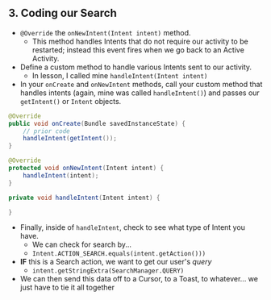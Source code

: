 ## 3. Coding our Search

- `@Override` the `onNewIntent(Intent intent)` method.
  * This method handles Intents that do not require our activity to be restarted; instead this event fires when we go back to an Active Activity.
- Define a custom method to handle various Intents sent to our activity.
  - In lesson, I called mine `handleIntent(Intent intent)`
- In your `onCreate` and `onNewIntent` methods, call your custom method that handles intents (again, mine was called `handleIntent()`) and passes our `getIntent()` or `Intent` objects.

```java
@Override
public void onCreate(Bundle savedInstanceState) {
    // prior code
    handleIntent(getIntent());
}

@Override
protected void onNewIntent(Intent intent) {
    handleIntent(intent);
}

private void handleIntent(Intent intent) {

}
```

- Finally, inside of `handleIntent`, check to see what type of Intent you have.
  * We can check for search by...
  * `Intent.ACTION_SEARCH.equals(intent.getAction()))`
- **IF** this is a Search action, we want to get our user's _query_
  * `intent.getStringExtra(SearchManager.QUERY)`
- We can then send this data off to a Cursor, to a Toast, to whatever... we just have to tie it all together
